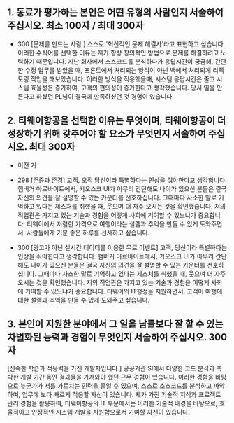 



## 1. 동료가 평가하는 본인은 어떤 유형의 사람인지 서술하여 주십시오. 최소 100자 / 최대 300자
- 300
[문제를 만드는 사람.]
스스로 '혁신적인 문제 해결사'라고 표현하고 싶습니다. 이러한 수식어를 선택한 이유는 제가 항상 창의적인 방법으로 문제를 해결하려고 노력하기 때문입니다. 지난 회사에서 소스코드를 분석하다가 응답시간이 궁금해, 간단한 수정 업무를 받았을 때, 프론트에서 처리되는 방식이 아닌 백에서 처리되게 리펙토링 작업을 해보았습니다. 이러한 방식을 적용했을때, 시스템 응답시간은 줄고 시스템 효율성은 증가하여, 고객의 편의성이 증가한다고 생각했습니다. 당시 일을 만든다고 하셨던 PL님이 결국에 만족하셨던 것 경험이 있습니다.

## 2. 티웨이항공을 선택한 이유는 무엇이며, 티웨이항공이 더 성장하기 위해 갖추어야 할 요소가 무엇인지 서술하여 주십시오. 최대 300자
- 이전 거
- 298
[존중과 존경]
고객, 오직 당신이라 특별하다는 인상을 줘야한다고 생각합니다.
햄버거 아르바이트에서, 키오스크 UI가 아무리 간단해도 나이가 있으신 분들은 결국 자신의 의견을 잘 설명할 수 있는 카운터를 선호하십니다. 그때마다 사소한 말로 기억하고 있다는 제스처를 취했을 때, 웃으며 더 자주 오시는 것을 확인했습니다. 저의 직업관은 가지고 있는 기술과 경험을 어떻게 사회에 기여할 수 있느냐가 중요합니다. 티웨이에서 저렴한 가격으로 여행이라는 설렘과 추억을 만들 수 있게 도와주면서, 사람들에게 기분 좋은 하루를 선사하고 싶습니다.

- 300
[광고가 아닌 실시간 데이터를 이용한 무료 이벤트]
고객, 당신이라 특별하다는 인상을 줘야한다고 생각합니다. 햄버거 아르바이트에서, 키오스크 UI가 아무리 간단해도 나이가 있으신 분들은 결국 자신의 의견을 잘 설명할 수 있는 카운터를 선호하십니다. 그때마다 사소한 말로 기억하고 있다는 제스처를 취했을 때, 웃으며 더 자주 오시는 것을 확인했습니다. 저의 직업관은 가지고 있는 기술과 경험을 어떻게 사회에 기여할 수 있느냐가 중요합니다. 티웨이의 IT행정을 지원하면서, 고객이 여행에 대한 설렘과 추억을 만들 수 있게 도와주고 싶습니다.


## 3. 본인이 지원한 분야에서 그 일을 남들보다 잘 할 수 있는 차별화된 능력과 경험이 무엇인지 서술하여 주십시오. 300자 

[신속한 학습과 적응력을 가진 개발자입니다.]
공공기관 SI에서 다양한 코드 분석과 촉박한 개발 기간 동안 결과물을 가져와야 했던 근무 경험이 있습니다. 이러한 경험을 바탕으로 누군가가 저를 가르치는 인력을 줄일 수 있으며, 스스로 소스코드를 분석하고 파악하여, 업무에 보다 빠르게 적응할 자신이 있습니다.  제가 가진 기술적 지식과 프로젝트 관리 경험을 활용하여, 티웨이항공의 IT 부문에서는 이러한 기술적 배경을 바탕으로, 효율적이고 안정적인 시스템 개발을 지원함으로서 기여할 자신이 있습니다.